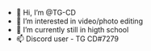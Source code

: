 - 👋 Hi, I’m @TG-CD
- 👀 I’m interested in video/photo editing
- 🌱 I’m currently still in higth school
- 📫 Discord user - TG CD#7279
